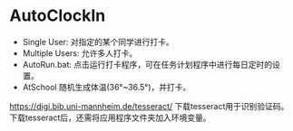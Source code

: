 # AutoClockIn

* Single User:
  对指定的某个同学进行打卡。
* Multiple Users:
  允许多人打卡。
* AutoRun.bat:
  点击运行打卡程序，可在任务计划程序中进行每日定时的设置。
* AtSchool
  随机生成体温(36°~36.5°)，并打卡。

https://digi.bib.uni-mannheim.de/tesseract/ 下载tesseract用于识别验证码。下载tesseract后，还需将应用程序文件夹加入环境变量。
